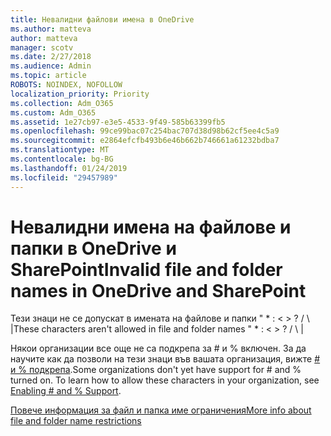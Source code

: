 ```yaml
---
title: Невалидни файлови имена в OneDrive
ms.author: matteva
author: matteva
manager: scotv
ms.date: 2/27/2018
ms.audience: Admin
ms.topic: article
ROBOTS: NOINDEX, NOFOLLOW
localization_priority: Priority
ms.collection: Adm_O365
ms.custom: Adm_O365
ms.assetid: 1e27cb97-e3e5-4533-9f49-585b63399fb5
ms.openlocfilehash: 99ce99bac07c254bac707d38d98b62cf5ee4c5a9
ms.sourcegitcommit: e2864efcfb493b6e46b662b746661a61232bdba7
ms.translationtype: MT
ms.contentlocale: bg-BG
ms.lasthandoff: 01/24/2019
ms.locfileid: "29457989"
---
```

# <a name="invalid-file-and-folder-names-in-onedrive-and-sharepoint"></a><span data-ttu-id="b0b0a-102">Невалидни имена на файлове и папки в OneDrive и SharePoint</span><span class="sxs-lookup"><span data-stu-id="b0b0a-102">Invalid file and folder names in OneDrive and SharePoint</span></span>

<span data-ttu-id="b0b0a-p101">Тези знаци не се допускат в имената на файлове и папки " \* : \< \> ? / \ |</span><span class="sxs-lookup"><span data-stu-id="b0b0a-p101">These characters aren't allowed in file and folder names " \* : \< \> ? / \ |</span></span> 
  
<span data-ttu-id="b0b0a-p102">Някои организации все още не са подкрепа за # и % включен. За да научите как да позволи на тези знаци във вашата организация, вижте [# и % подкрепа](https://go.microsoft.com/fwlink/?linkid=862611).</span><span class="sxs-lookup"><span data-stu-id="b0b0a-p102">Some organizations don't yet have support for # and % turned on. To learn how to allow these characters in your organization, see [Enabling # and % Support](https://go.microsoft.com/fwlink/?linkid=862611).</span></span> 
  
[<span data-ttu-id="b0b0a-107">Повече информация за файл и папка име ограничения</span><span class="sxs-lookup"><span data-stu-id="b0b0a-107">More info about file and folder name restrictions</span></span>](https://go.microsoft.com/fwlink/?linkid=866430)
  

